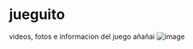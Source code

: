 # jueguito
videos, fotos e informacion del juego
añañai
![image](https://user-images.githubusercontent.com/113546295/190230856-aeae9189-0f74-4f32-97e8-66b87402c328.png)
